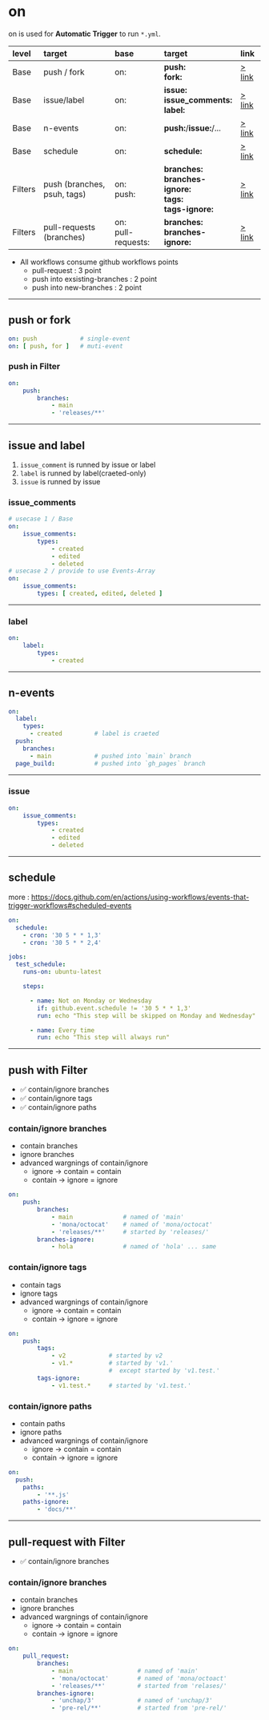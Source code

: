 # on

on is used for **Automatic Trigger** to run `*.yml`.

| level | target | base | target | link |
| :---- | :--- | :----- | :----- | :---- |
| Base | push / fork | on: | **push:** <br> **fork:** | [> link](https://github.com/unchaptered/Workflows/blob/main/Syntax/on.md##push-or-fork) |
| Base | issue/label | on: | **issue:** <br> **issue_comments:** <br> **label:** | [> link](https://github.com/unchaptered/Workflows/blob/main/Syntax/on.md##issue-and-label) |
| Base | n-events | on: | **push:**/**issue:**/... | [> link](https://github.com/unchaptered/Workflows/blob/main/Syntax/on.md##n-events) |
| Base | schedule | on: | **schedule:** |[> link](https://github.com/unchaptered/Workflows/blob/main/Syntax/on.md##issue-and-label) |
| Filters | push (branches, psuh, tags) | on: <br> push: | **branches:** <br> **branches-ignore:** <br> **tags:** <br> **tags-ignore:** | [> link](https://github.com/unchaptered/Workflows/blob/main/Syntax/on.md##push-with-Filter) |
| Filters | pull-requests (branches) | on: <br> pull-requests: | **branches:** <br> **branches-ignore:** | [> link](https://github.com/unchaptered/Workflows/blob/main/Syntax/on.md##pull-request-with-Filter) |

- All workflows consume github workflows points
    - pull-request : 3 point
    - push into exsisting-branches : 2 point
    - push into new-branches : 2 point

<hr>

## push or fork

```yaml
on: push            # single-event
on: [ push, for ]   # muti-event
```

### push in **Filter**

```yaml
on:
    push:
        branches:
            - main
            - 'releases/**'
```

<hr>

## issue and label

1. `issue_comment` is runned by issue or label
2. `label` is runned by label(craeted-only)
3. `issue` is runned by issue

### issue_comments

```yaml
# usecase 1 / Base
on:
    issue_comments:
        types:
            - created
            - edited
            - deleted
# usecase 2 / provide to use Events-Array
on:
    issue_comments:
        types: [ created, edited, deleted ]
```

<hr>

### label

```yml
on:
    label:
        types:
            - created
```

<hr>

## n-events

```yaml
on:
  label:
    types:
      - created         # label is craeted
  push:
    branches:
      - main            # pushed into `main` branch
  page_build:           # pushed into `gh_pages` branch
```


<hr>

### issue

```yml
on:
    issue_comments:
        types:
            - created
            - edited
            - deleted
```

<hr>

## schedule

more : https://docs.github.com/en/actions/using-workflows/events-that-trigger-workflows#scheduled-events

```yaml
on:
  schedule:
    - cron: '30 5 * * 1,3'
    - cron: '30 5 * * 2,4'

jobs:
  test_schedule:
    runs-on: ubuntu-latest

    steps:

      - name: Not on Monday or Wednesday
        if: github.event.schedule != '30 5 * * 1,3'
        run: echo "This step will be skipped on Monday and Wednesday"

      - name: Every time
        run: echo "This step will always run"

```

<hr>

## push with **Filter**

- ✅ contain/ignore branches
- ✅ contain/ignore tags
- ✅ contain/ignore paths

### contain/ignore branches

- contain branches
- ignore branches
- advanced wargnings of contain/ignore
    - ignore -> contain = contain
    - contain -> ignore = ignore

```yaml
on:
    push:
        branches:
            - main              # named of 'main'
            - 'mona/octocat'    # named of 'mona/octocat'
            - 'releases/**'     # started by 'releases/'
        branches-ignore:
            - hola              # named of 'hola' ... same
```

### contain/ignore tags

- contain tags
- ignore tags
- advanced wargnings of contain/ignore
    - ignore -> contain = contain
    - contain -> ignore = ignore

```yaml
on:
    push:
        tags:
            - v2            # started by v2
            - v1.*          # started by 'v1.'
                            #  except started by 'v1.test.'
        tags-ignore:
            - v1.test.*     # started by 'v1.test.'
```

### contain/ignore paths

- contain paths
- ignore paths
- advanced wargnings of contain/ignore
    - ignore -> contain = contain
    - contain -> ignore = ignore


```yaml
on:
  push:
    paths:
        - '**.js'
    paths-ignore:
        - 'docs/**'
```

<hr>

## pull-request with **Filter**

- ✅ contain/ignore branches

### contain/ignore branches

- contain branches
- ignore branches
- advanced wargnings of contain/ignore
    - ignore -> contain = contain
    - contain -> ignore = ignore

```yaml
on:
    pull_request:
        branches:
            - main                  # named of 'main'
            - 'mona/octocat'        # named of 'mona/octoact'
            - 'releases/**'         # started from 'relases/'
        branches-ignore:
            - 'unchap/3'            # named of 'unchap/3'
            - 'pre-rel/**'          # started from 'pre-rel/'
```